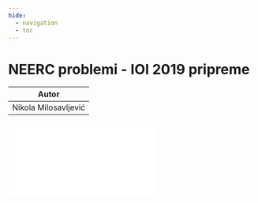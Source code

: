 ```yaml
---
hide:
  - navigation
  - toc
---
```

# NEERC problemi - IOI 2019 pripreme

| Autor |
|:-:|
| Nikola Milosavljević | 

<object data="../../artifacts/neerc_nikolamilosavljevic.pdf" type="application/pdf" width='100%' height='800rem'>
    <embed src="../../artifacts/neerc_nikolamilosavljevic.pdf" type="application/pdf" />
</object>

